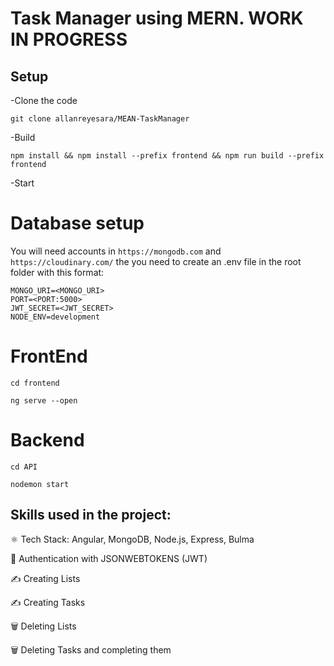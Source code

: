 # Task Manager using MERN. WORK IN PROGRESS

## Setup
-Clone the code

```
git clone allanreyesara/MEAN-TaskManager
```
-Build

```
npm install && npm install --prefix frontend && npm run build --prefix frontend
```

-Start

# Database setup

You will need accounts in `https://mongodb.com` and `https://cloudinary.com/` the you need to create an .env file in the root folder with this format:

```
MONGO_URI=<MONGO_URI>
PORT=<PORT:5000>
JWT_SECRET=<JWT_SECRET>
NODE_ENV=development
```

# FrontEnd

```
cd frontend
```
```
ng serve --open
```

# Backend

```
cd API
```
```
nodemon start
```

## Skills used in the project:

⚛️ Tech Stack: Angular, MongoDB, Node.js, Express, Bulma

🔐 Authentication with JSONWEBTOKENS (JWT)

✍️ Creating Lists

✍️ Creating Tasks

🗑️ Deleting Lists

🗑️ Deleting Tasks and completing them
